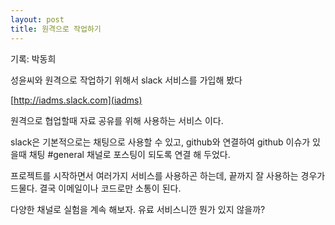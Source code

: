 ```yaml
---
layout: post
title: 원격으로 작업하기
---
```


기록: 박동희 

성윤씨와 원격으로 작업하기 위해서 slack 서비스를 가입해 봤다 

[http://iadms.slack.com](iadms)

원격으로 협업할때 자료 공유를 위해 사용하는 서비스 이다.

slack은 기본적으로는 채팅으로 사용할 수 있고, github와 연결하여 github 이슈가 있을때 채팅 #general 채널로 포스팅이 되도록 연결 해 두었다.

프로젝트를 시작하면서 여러가지 서비스를 사용하곤 하는데, 끝까지 잘 사용하는 경우가 드물다.
결국 이메일이나 코드로만 소통이 된다.

다양한 채널로 실험을 계속 해보자. 유료 서비스니깐 뭔가 있지 않을까?
